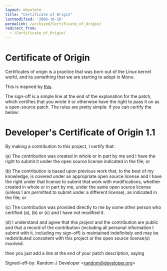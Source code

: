 ```yaml
---
layout: obsolete
title: "Certificate of Origin"
lastmodified: '2006-10-10'
permalink: /archived/Certificate_of_Origin/
redirect_from:
  - /Certificate_of_Origin/
---
```


Certificate of Origin
=====================

Certificates of origin is a practice that was born out of the Linux kernel world, and its something that we are starting to adopt in Mono.

This is inspired by [this](http://linux.yyz.us/patch-format.html).

The sign-off is a simple line at the end of the explanation for the patch, which certifies that you wrote it or otherwise have the right to pass it on as a open-source patch. The rules are pretty simple: if you can certify the below:

Developer's Certificate of Origin 1.1
=====================================

By making a contribution to this project, I certify that:

(a) The contribution was created in whole or in part by me and I have the right to submit it under the open source license indicated in the file; or

(b) The contribution is based upon previous work that, to the best of my knowledge, is covered under an appropriate open source license and I have the right under that license to submit that work with modifications, whether created in whole or in part by me, under the same open source license (unless I am permitted to submit under a different license), as indicated in the file; or

(c) The contribution was provided directly to me by some other person who certified (a), (b) or (c) and I have not modified it.

(d) I understand and agree that this project and the contribution are public and that a record of the contribution (including all personal information I submit with it, including my sign-off) is maintained indefinitely and may be redistributed consistent with this project or the open source license(s) involved.

then you just add a line at the end of your patch description, saying

Signed-off-by: Random J Developer \<random@developer.org\>

